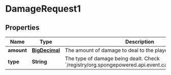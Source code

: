 
# DamageRequest1

## Properties
Name | Type | Description | Notes
------------ | ------------- | ------------- | -------------
**amount** | [**BigDecimal**](BigDecimal.md) | The amount of damage to deal to the player. |  [optional]
**type** | **String** | The type of damage being dealt. Check &#x60;/registry/org.spongepowered.api.event.cause.entity.damage&#x60;. |  [optional]



